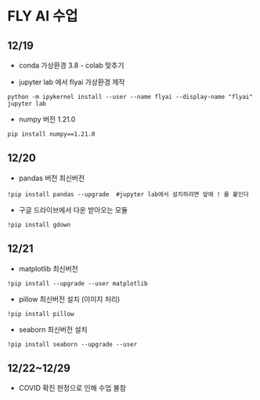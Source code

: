 # FLY AI 수업

## 12/19 

+ conda 가상환경 3.8 - colab 맞추기

+ jupyter lab 에서 flyai 가상환경 제작
```
python -m ipykernel install --user --name flyai --display-name "flyai"
jupyter lab
```
+ numpy 버전 1.21.0
```
pip install numpy==1.21.0
```
## 12/20

+ pandas 버전 최신버전
```
!pip install pandas --upgrade  #jupyter lab에서 설치하려면 앞에 ! 를 붙인다
```
+ 구글 드라이브에서 다운 받아오는 모듈
```
!pip install gdown
```
## 12/21
+ matplotlib 최신버전
```
!pip install --upgrade --user matplotlib
```
+ pillow 최신버전 설치 (이미지 처리)
```
!pip install pillow
```
+ seaborn 최신버전 설치
```
!pip install seaborn --upgrade --user
```

## 12/22~12/29
+ COVID 확진 판정으로 인해 수업 불참

